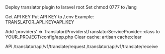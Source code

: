 Deploy translator plugin to laravel root
Set chmod 0777 to /lang

Get API KEY
Put API KEY to /.env
	Example: TRANSLATOR_API_KEY=API_KEY

Add 'providers' => Translator\Providers\TranslatorServiceProvider::class to YOUR_PROJECT/config/app.php
Clear cache: artisan cache:clear

API
	/translator/api/v1/translate/request
	/translator/api/v1/translate/receive